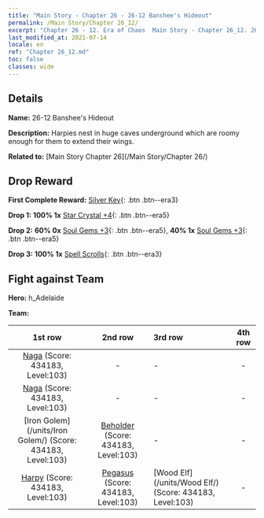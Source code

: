 ```yaml
---
title: "Main Story - Chapter 26 - 26-12 Banshee's Hideout"
permalink: /Main Story/Chapter 26_12/
excerpt: "Chapter 26 - 12. Era of Chaos  Main Story - Chapter 26_12. 26-12 Banshee's Hideout"
last_modified_at: 2021-07-14
locale: en
ref: "Chapter 26_12.md"
toc: false
classes: wide
---
```


## Details

 **Name:** 26-12 Banshee's Hideout

 **Description:** Harpies nest in huge caves underground which are roomy enough for them to extend their wings.

 **Related to:** [Main Story Chapter 26](/Main Story/Chapter 26/)

## Drop Reward

 **First Complete Reward:** [Silver Key](/Items/con_693/){: .btn .btn--era3}

 **Drop 1:** **100% 1x** [Star Crystal +4](/Items/mat_94/){: .btn .btn--era5}

 **Drop 2:** **60% 0x** [Soul Gems +3](/Items/mat_86/){: .btn .btn--era5}, **40% 1x** [Soul Gems +3](/Items/mat_86/){: .btn .btn--era5}

 **Drop 3:** **100% 1x** [Spell Scrolls](/Items/con_694/){: .btn .btn--era3}


## Fight against Team
 **Hero:** h_Adelaide

 **Team:**


  | 1st row | 2nd row | 3rd row | 4th row |
  |:----:|:----:|:----|:----:|
  | [Naga](/units/Naga/) (Score: 434183, Level:103)  | - | - | - |
  | [Naga](/units/Naga/) (Score: 434183, Level:103)  | - | - | - |
  | [Iron Golem](/units/Iron Golem/) (Score: 434183, Level:103)  | [Beholder](/units/Beholder/) (Score: 434183, Level:103)  | - | - |
  | [Harpy](/units/Harpy/) (Score: 434183, Level:103)  | [Pegasus](/units/Pegasus/) (Score: 434183, Level:103)  | [Wood Elf](/units/Wood Elf/) (Score: 434183, Level:103)  | - |


